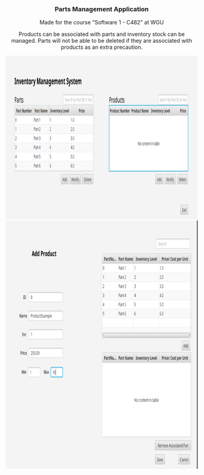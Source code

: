

<h3 align="center">Parts Management Application</h3>

  <p align="center">
    Made for the course "Software 1 - C482" at WGU
  </p>
  
  <p align="center">
    Products can be associated with parts and inventory stock can be managed.
    Parts will not be able to be deleted if they are associated with products as an extra precaution.
    </p>

<img src="demo.png" alt="demo" width="1036" height=" 429">

<img src="demo2.png" alt="demo2" width="906" height="651">





